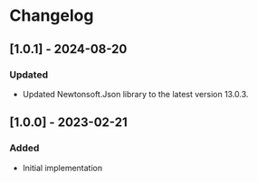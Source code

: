 # Changelog

## [1.0.1] - 2024-08-20
### Updated
- Updated Newtonsoft.Json library to the latest version 13.0.3.

## [1.0.0] - 2023-02-21
### Added
- Initial implementation